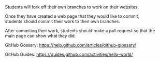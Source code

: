 Students will fork off their own branches to work on their websites. 

Once they have created a web page that they would like to commit, students should commit their work to their own branches.

After commiting their work, students should make a pull request so that the main page can show what they did. 

GitHub Gossary: https://help.github.com/articles/github-glossary/

GitHub Guides: https://guides.github.com/activities/hello-world/
